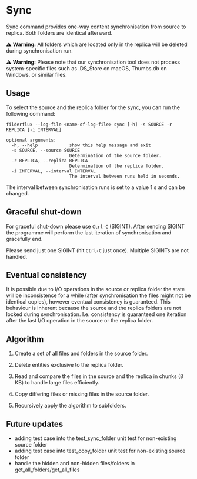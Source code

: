 # Sync

Sync command provides one-way content synchronisation from source to replica. Both folders are identical afterward.

⚠️ **Warning:** All folders which are located only in the replica will be deleted during synchronisation run.

⚠️ **Warning:** Please note that our synchronisation tool does not process system-specific files such as .DS_Store on macOS, Thumbs.db on Windows, or similar files.

## Usage

To select the source and the replica folder for the sync, you can run the following command:

```
filderflux --log-file <name-of-log-file> sync [-h] -s SOURCE -r REPLICA [-i INTERVAL]

optional arguments:
  -h, --help            show this help message and exit
  -s SOURCE, --source SOURCE
                        Determination of the source folder.
  -r REPLICA, --replica REPLICA
                        Determination of the replica folder.
  -i INTERVAL, --interval INTERVAL
                        The interval between runs held in seconds.
```
The interval between synchronisation runs is set to a value 1 s and can be changed.


## Graceful shut-down

For graceful shut-down please use `Ctrl-C` (SIGINT). After sending SIGINT the programme will perform the last iteration of synchronisation and gracefully end.

Please send just one SIGINT (hit `Ctrl-C` just once). Multiple SIGINTs are not handled.

## Eventual consistency

It is possible due to I/O operations in the source or replica folder the state will be inconsistence for a while (after synchronisation the files might not be identical copies), however eventual consistency is guaranteed. This behaviour is inherent because the source and the replica folders are not locked during synchronisation. I.e. consistency is guaranteed one iteration after the last I/O operation in the source or the replica folder.

## Algorithm

1. Create a set of all files and folders in the source folder.

2. Delete entities exclusive to the replica folder.

3. Read and compare the files in the source and the replica in chunks (8 KB) to handle large files efficiently.

4. Copy differing files or missing files in the source folder.

5. Recursively apply the algorithm to subfolders.

## Future updates
- adding test case into the test_sync_folder unit test for non-existing source folder
- adding test case into test_copy_folder unit test for non-existing source folder
- handle the hidden and non-hidden files/folders in get_all_folders/get_all_files
